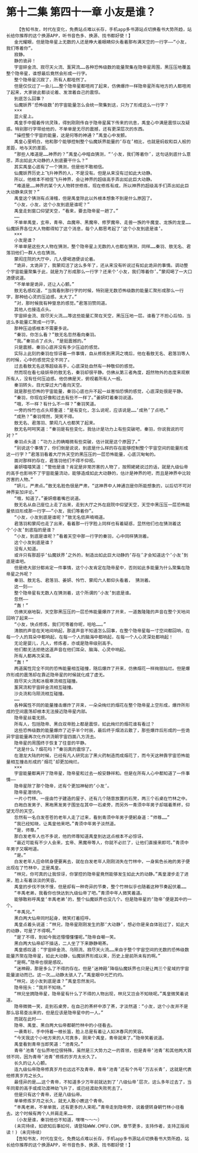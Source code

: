 # 第十二集 第四十一章 小友是谁？
        【告知书友，时代在变化，免费站点难以长存，手机app多书源站点切换看书大势所趋，站长给你推荐的这个换源APP，听书音色多、换源、找书都好使！】
       金光耀眼，但是隐帝星上无数的人还是睁大着眼睛仰头看着那布满天空的一行字——“小友，我们等着你”。
       寂静。
       静的诡异！
       宇宙碎金流、寂尽天火流、薰冥流……各种恐怖级数的能量聚集在隐帝星周围，黑压压地覆盖整个隐帝星，谁想最后竟然会形成一行字。
       整个隐帝星沉寂了，所有人都哑然了。
       但是仅仅过了一会儿……整个隐帝星都喧闹了起来，仿佛爆炸一样隐帝星所有地方的人都喧闹了起来，大家彼此都谈论着、发泄着自己的震惊。
       到底怎么回事？
       仙魔妖界‘恐怖级数’的宇宙能量怎么会统一聚集到这，只为了形成这么一行字？
       ×××
       蓝火星上。
       禹皇手中握着传讯灵珠，得到刚刚传自于隐帝星属下传来的讯息，禹皇心中满是震惊以及疑惑。特别那行字带给他的，不单单是无尽的震撼，还有更深层次的东西。
       “操控整个宇宙的能量，这是何等的神通？”禹皇心中发颤。
       禹皇心里明白，他和那个能够控制整个仙魔妖界能量的‘存在’相比，也就是蚂蚁和巨人般的差距，地与天的差距。
       “那些人难道是……神界的？”禹皇心中暗自猜测，“‘小友，我们等着你’，这句话到底什么意思，弄出如此大动静的人到底要干什么？”
       其实禹皇心底有了一个猜测，但是他不敢相信。
       仙魔妖界历史上飞升神界的人，不是没有。但是从来没有过如此大动静。
       所以，他根本不相信飞升神界，会让神界的超级高手弄出如此巨大动静。
       “难道是……神界的某个大人物转世修炼，现在修炼有成，所以神界的超级高手们弄出如此巨大动静来庆贺？”
       禹皇这个猜测有点滑稽，但是禹皇除此以外根本想象不到是什么原因了。
       “小友，小友，这个小友到底是谁呢？”
       禹皇走到窗口仰望天空，“看来，要去隐帝星一趟了。”
       ……
       不单单禹皇，玄帝，青帝、血魔帝、黑魔帝、修罗魔帝、走兽一族的牛魔皇、龙族的龙皇……仙魔妖界各位大人物都得知了这个消息，每个人都思考起了‘这个小友到底是谁’。
       ×××
       小友是谁？
       不单单是这些大人物在猜测，整个隐帝星上无数的人也都在猜测，同样……秦羽、敖无名、君落羽他们一群人也在猜测。
       蒙闳庄院的大厅中，几人便喝酒便谈论着。
       “诡异，太诡异了，我蒙闳活了这么多年了，还从来没有听说过有如此诡异的事情。调动整个宇宙能量聚集于此，就是为了形成那么一行字？还来个‘小友，我们等着你’。”蒙闳喝了一大口酒便说道。
       “不单单是诡异，还让人心颤。”
       敖无名感叹道，“当我看到那行字的时候，特别是无数恐怖级数的能量汇聚形成那么一行字，那种给心灵的压迫感，太大了。”
       “对，那时候我有种窒息的感觉。”君落羽赞同道。
       其他人也接连点头。
       宇宙碎金流、寂尽天火流……等这些能量汇聚在天空，黑压压地一层。谁看了不担心后怕，当这么多能量汇聚成一行字。
       那种压迫感根本不需要多说。
       “秦羽，你怎么看？”敖无名忽然看向秦羽。
       “我。”秦羽点了点头，“是挺震撼的。”
       只是震撼，秦羽心底并没有多少压迫的感觉。
       实际上此刻的秦羽在惊讶着一件事情，自从修炼到黑洞之境后，他在看敖无名、君落羽等人的时候，心中的感觉完全不同了。
       过去看敖无名这等超级高手，心底深处自然有一种敬仰的感觉。
       然而现在看七级妖帝的敖无名，秦羽却很平静。仿佛从第三者角度，超然物外的态度来观察所有人，没有任何压迫感。他仿佛是天，俯视着所有人一般。
       秦羽转头，目光穿过大门看向天空。
       就是那些恐怖的宇宙能量，秦羽心底也升不起一丝害怕恐惧的感觉，心底深处很是平静。
       “秦羽，你现在好像和过去有些不一样了。”姜妍盯着秦羽说道。
       “哦，不一样？有什么不一样？”秦羽笑道。
       一旁的怜竹也点头郑重道：“是有变化，怎么说呢，应该说是……‘成熟’了点吧。”
       “成熟？”秦羽愕然，哭笑不得。
       敖无名、君落羽、蒙闳几人也都笑了起来。
       敖无名呵呵笑道：“秦羽是有些变化，我估计是功力上有些突破吧，秦羽，你说我说的可对？”
       秦羽点头道：“功力上的确略微有些突破，估计就是这个原因了。”
       “别说这个事情了，你们倒是说说，到底是什么样的存在能够控制整个宇宙空间的能量形成这一行字？”君落羽看着大厅外天空的黑压压的一层恐怖能量，心底沉甸甸的。
       面对那样的存在，君落羽他们不得不仰视。
       姜妍嘻嘻笑道：“管他是谁？肯定是非常厉害的人物了，按照姥姥说过的话，就是九级仙帝的高手也影响不了宇宙能量流动，能够造成如此大动静的，估计是神界的吧，而且是神界中比较厉害的人物。”
       “妍儿，严肃点。”敖无名脸色很是严肃，“这神界中人神通岂是你所能想象的，以后切不可对神界妄加评论。”
       “哦，知道了。”姜妍瘪着嘴巴说道。
       敖无名从自己座位上走了出来，走到大厅之外在庭院中仰望天空，天空中黑压压一层恐怖能量依旧形成那一行字——“小友，我们等着你”。
       “小友，小友到底是谁呢？”敖无名低声喃喃道。
       君落羽和蒙闳也走了出来，看着那一行字脸上同样也有着疑惑，显然他们也在猜测着这个‘小友’到底指的是谁？
       “小友，到底是谁呢？”看着天空中那一行字的秦羽，心中同样猜测着。
       这个小友到底是谁？
       没有人知道。
       或许只有那超乎‘仙魔妖界’之外的，制造出如此巨大动静的‘存在’才会知道这个‘小友’到底是谁吧。
       但是绝大部分都肯定一件事情，这个小友肯定在隐帝星中，否则如此多能量为什么聚集在隐帝星之外呢？
       秦羽、敖无名、君落羽、姜妍、怜竹、蒙闳六人都仰头看着， 猜测着。
       这一刻——
       整个隐帝星有无数人在猜测着，这个所谓的‘小友’到底是谁。
       忽然——
       “轰！”
       仿佛天崩地裂，天空那黑压压的一层恐怖能量爆炸了开来，一道轰隆隆的声音在整个天地间回响了起来——
       “小友，快点修炼，我们可等着你呢，哈哈……。”
       清朗的声音在天地间响起，那道声音不知道怎么回事，在整个隐帝星每一寸空间都回响，在每一个人的耳朵中都响起，在每一个人的脑海中都响起，在每一个人心灵深处都响起！
       无论是婴儿，凡人，修炼者，亦或是隐帝级别高手。
       他们都无法拒绝这道声音在他们耳朵、脑海、心灵中响起。
       所有人都再次呆滞。
       “轰！”
       两道属性完全不同的恐怖能量相互碰撞，随后爆炸了开来，仿佛烟花一样绚丽灿烂。但是爆炸形成的震荡却在靠近隐帝星的时候就化成了虚无。
       寂尽天火流和冰极寒流相互碰撞。
       薰冥流和宇宙碎金流相互碰撞。
       沙炎流和乌陨流相互碰撞。
       ……
       各种属性不同的能量撞击爆炸了开来，一朵朵绚烂的烟花在整个隐帝星上空形成，爆炸所形成的空间震荡却根本无法接近隐帝星内部。
       隐帝星丝毫无损。
       所有人，包括隐帝、黑白双帝脸上都是震惊，如此绚烂的烟花谁有看过？
       这些恐怖级数的能量爆炸了近乎半个时辰，最后终于烟消云散了，那些爆炸后形成的一些诡异宇宙能量再次化作洪流朝宇宙四面八方流去。
       隐帝星的周围终于恢复了往昔的平静。
       “这是什么？烟花吗？”秦羽真的震惊了。
       在潜龙大陆的时候，已经有凡人研究出了黑火药制造而成烟花了，而今天这种靠宇宙恐怖能量相互撞击形成的‘烟花’却更加绚烂。
       ×××
       宇宙能量都离开了隐帝星，隐帝星和过去一般安静祥和。但是在所有人心中都知道了一件事情——
       隐帝星除了那个隐帝，还有个更加神秘的‘小友’。
       隐帝星潜领内。
       一片小竹林、一座由竹子建造的屋子、还有几个随意放置的石凳，两三个石桌在竹林之中。
       白袍白发男子、黑袍黑发男子围坐在其中一石桌旁，而另外一青须中年男子却端着茶杯，仰望无尽的天空。
       忽然有一名白发苍苍的老年人走了过来，看到青须中年男子便躬身道：“师尊……”
       “我已经知晓，让禹皇他来吧。”青须中年男子淡然道。
       “是，师尊。”
       那白发老年人也不多说，他的师尊知道禹皇到达这点根本不必惊讶。
       “最近可能有不少人会来，玄帝、黑魔帝等人，你就不必拦了，让他们直接来即可。”青须中年男子又嘱咐道。
       “是。”
       白发老年人应命转身便要离去，就在白发老年人刚刚消失在竹林中，一身紫色长袍的男子便出现在了竹林中，正是禹皇。
       “林兄，你可真的让我惊讶，你掌控的隐帝星竟然能够发生如此大的动静。”禹皇漫步走了进来，脸上有着淡淡的笑容。
       禹皇的步伐不快不慢，但是却有一种奇异的节奏，整个竹林似乎也随着这种节奏起伏着……
       “丰禹老弟，我看你也快达到九级仙帝了吧。”青须中年人微笑着道。
       能够敢称呼禹皇‘丰禹老弟’的，整个仙魔妖界也没几个。但是隐帝星的‘隐帝’便是其中的一个。
       “丰禹兄。”
       黑白两大仙帝同时起身，微笑打着招呼。
       禹皇点着头说道：“林兄，隐帝星刚刚发生的那‘大动静’，想必你是亲自体验过了，如此大的动静，可是了不得啊。”
       “是了不得，到如今我还懵懵懂懂呢。”隐帝自嘲一笑。
       黑白两大仙帝却不插话，二人坐了下来静静喝茶。
       禹皇感叹道：“宇宙碎金流、乌陨流、寂尽天火流……来自于整个宇宙空间的无数的恐怖级数能量齐聚在隐帝星，如此大动静，仙魔妖界形成以来，历史上是前所未有的啊。”
       “是啊。”隐帝也很是感叹。
       “迷神殿，那是多么了不得的存在。但是‘迷神殿’降临仙魔妖界也只是让两三个星域的宇宙能量波动而已。这一次……动静太骇人了。”禹皇眼中光芒灼灼。
       “林兄，这小友到底是谁？”禹皇忽然发问。
       隐帝摇头：“我并不知晓。”
       “林兄坐拥隐帝星，隐帝星有什么了不得的人物出现，林兄又岂会不知晓呢。”禹皇微笑着说道。
       隐帝微微一笑，走到石桌旁，在自己的茶杯中添了茶，才淡然道：“小友，这个小友并不是那么容易查出来的，但是应该是隐帝星中的一人。”
       而就在此时——
       隐帝、禹皇、黑白两大仙帝都朝竹林中的小径看去。
       一袭青衫，手中持着一根长笛，脸上总是有着让人如沐春风的笑容。
       “今天我这个小地方来的人可真多，刚来个禹皇，青帝就来了。”隐帝笑着说道。
       禹皇看到青帝当即笑道：“池青兄。”
       青帝‘池青’在仙界地位很特殊，虽然是三大势力之一的首领，但是青帝‘池青’和其他两大首领不同，因为青帝‘池青’修炼的岁月太长久了。
       长久的让人心颤。
       连九级仙帝隐帝修真岁月也远远不及青帝，青帝‘池青’还有个外号‘万古长青’，这就是代表他修真岁月之长久。
       最怪异的是……这个青帝，不知道多少万年前就达到了‘八级仙帝’层次，这么多年过去了，当年同辈的高手或成功渡神劫飞升了，或已经渡劫失败死去了。
       但是只有这个青帝，还是八级仙帝。
       单单修炼岁月之长久，就无人敢小瞧这个青帝。
       “丰禹老弟，不单单我，还有更多的人来呢。”青帝走到隐帝旁，说着便转身朝竹林小径看去。这个时候有两个人并肩走来……
       （小友是谁，秦羽他也不知道，嘿嘿～～～）
       (未完待续，如欲知后事如何，请登陆WWW.CMFU.COM，章节更多，支持作者，支持正版阅读！)（未完待续）
       【告知书友，时代在变化，免费站点难以长存，手机app多书源站点切换看书大势所趋，站长给你推荐的这个换源APP，听书音色多、换源、找书都好使！】